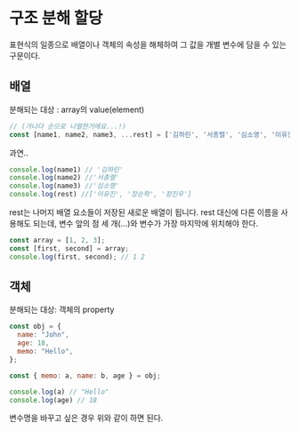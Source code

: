 # 구조 분해 할당

표현식의 일종으로 배열이나 객체의 속성을 해체하여 그 값을 개별 변수에 담을 수 있는 구문이다.


## 배열
분해되는 대상 : array의 value(element)
```javascript
// (가나다 순으로 나열한거에요...!) 
const [name1, name2, name3, ...rest] = ['김하린', '서종렬', '심소영', '이유진', '장순학', '정진우'];
```
과연..
```javascript
console.log(name1) // '김하린'
console.log(name2) //'서종렬'
console.log(name3) //'심소영'
console.log(rest) //['이유진', '장순학', '정진우']
```
rest는 나머지 배열 요소들이 저장된 새로운 배열이 됩니다. rest 대신에 다른 이름을 사용해도 되는데, 변수 앞의 점 세 개(...)와 변수가 가장 마지막에 위치해야 한다.



```javascript
const array = [1, 2, 3];
const [first, second] = array;
console.log(first, second); // 1 2
```

## 객체
분해되는 대상: 객체의 property
```javascript
const obj = {
  name: "John",
  age: 18,
  memo: "Hello",
};

const { memo: a, name: b, age } = obj;

console.log(a) // "Hello"
console.log(age) // 18
```
변수명을 바꾸고 싶은 경우 위와 같이 하면 된다.